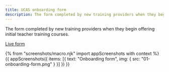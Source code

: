 ```yaml
---
title: UCAS onboarding form
description: The form completed by new training providers when they begin offering initial teacher training courses.
---
```

The form completed by new training providers when they begin offering initial teacher training courses.

[Live form](https://www.ucasdigital.com/misc/UTT_form/uttform.html)

{% from "screenshots/macro.njk" import appScreenshots with context %}
{{ appScreenshots({
  items: [{
    text: "Onboarding form",
    img: { src: "01-onboarding-form.png" }
  }]
}) }}
